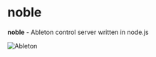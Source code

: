 # noble

**noble** - Ableton control server written in node.js

![Ableton](http://istandardproducers.com/wp-content/uploads/2012/08/Ableton_logo_screen.jpg "Ableton")
